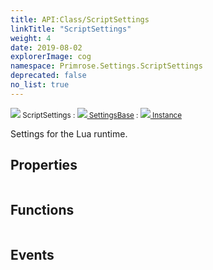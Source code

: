 ```yaml
---
title: API:Class/ScriptSettings
linkTitle: "ScriptSettings"
weight: 4
date: 2019-08-02
explorerImage: cog
namespace: Primrose.Settings.ScriptSettings
deprecated: false
no_list: true
---
```

<small class="inheritance">
<span class="" href="/docs/api-reference/Class/ScriptSettings"><img src="/icons/silk/cog.png"/>&nbsp;ScriptSettings</span>&nbsp;:&nbsp;<a class="" href="/docs/api-reference/Class/SettingsBase"><img src="/icons/silk/cog.png"/>&nbsp;SettingsBase</a>&nbsp;:&nbsp;<a class="" href="/docs/api-reference/Class/Instance"><img src="/icons/silk/default.png"/>&nbsp;Instance</a></small>
<p class="summary">

Settings for the Lua runtime.

</p>
 
## Properties
 
<table class="studiohide">
<tbody>
</tbody>
</table>
 
## Functions
 
<table class="studiohide">
<tbody>
</tbody>
</table>
 
## Events
 
<table class="studiohide">
<tbody>
</tbody>
</table>
<b>
</b>
<div class="inheritors">
<ul class="root">
</ul>
</div>
